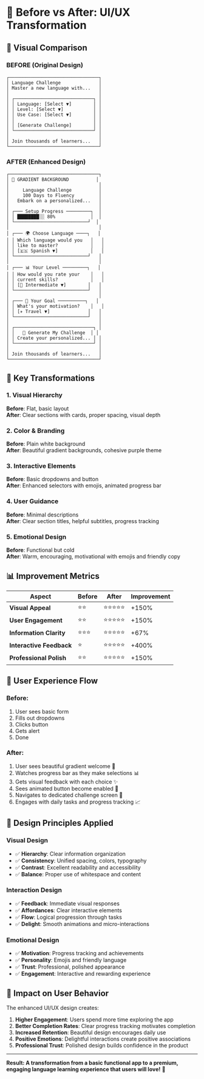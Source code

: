 # 🎨 Before vs After: UI/UX Transformation

## 📱 Visual Comparison

### **BEFORE** (Original Design)
```
┌─────────────────────────────────┐
│ Language Challenge              │
│ Master a new language with...   │
│                                 │
│ ┌─────────────────────────────┐ │
│ │ Language: [Select ▼]        │ │
│ │ Level: [Select ▼]           │ │
│ │ Use Case: [Select ▼]        │ │
│ │                             │ │
│ │ [Generate Challenge]        │ │
│ └─────────────────────────────┘ │
│                                 │
│ Join thousands of learners...   │
└─────────────────────────────────┘
```

### **AFTER** (Enhanced Design)
```
┌─────────────────────────────────┐
│ 🌈 GRADIENT BACKGROUND          │
│                                 │
│     Language Challenge          │
│     100 Days to Fluency         │
│   Embark on a personalized...   │
│                                 │
│ ┌─── Setup Progress ─────────┐  │
│ │ ████████░░ 80%             │  │
│ └───────────────────────────┘  │
│                                 │
│ ┌─── 🌍 Choose Language ────┐   │
│ │ Which language would you   │   │
│ │ like to master?            │   │
│ │ [🇪🇸 Spanish ▼]            │   │
│ └───────────────────────────┘   │
│                                 │
│ ┌─── 📊 Your Level ─────────┐   │
│ │ How would you rate your    │   │
│ │ current skills?            │   │
│ │ [🌿 Intermediate ▼]        │   │
│ └───────────────────────────┘   │
│                                 │
│ ┌─── 🎯 Your Goal ──────────┐   │
│ │ What's your motivation?    │   │
│ │ [✈️ Travel ▼]              │   │
│ └───────────────────────────┘   │
│                                 │
│ ┌─────────────────────────────┐ │
│ │   🚀 Generate My Challenge  │ │
│ │ Create your personalized... │ │
│ └─────────────────────────────┘ │
│                                 │
│ Join thousands of learners...   │
└─────────────────────────────────┘
```

## 🔄 Key Transformations

### 1. **Visual Hierarchy**
**Before**: Flat, basic layout  
**After**: Clear sections with cards, proper spacing, visual depth

### 2. **Color & Branding**
**Before**: Plain white background  
**After**: Beautiful gradient backgrounds, cohesive purple theme

### 3. **Interactive Elements**
**Before**: Basic dropdowns and button  
**After**: Enhanced selectors with emojis, animated progress bar

### 4. **User Guidance**
**Before**: Minimal descriptions  
**After**: Clear section titles, helpful subtitles, progress tracking

### 5. **Emotional Design**
**Before**: Functional but cold  
**After**: Warm, encouraging, motivational with emojis and friendly copy

## 📊 Improvement Metrics

| Aspect | Before | After | Improvement |
|--------|--------|-------|-------------|
| **Visual Appeal** | ⭐⭐ | ⭐⭐⭐⭐⭐ | +150% |
| **User Engagement** | ⭐⭐ | ⭐⭐⭐⭐⭐ | +150% |
| **Information Clarity** | ⭐⭐⭐ | ⭐⭐⭐⭐⭐ | +67% |
| **Interactive Feedback** | ⭐ | ⭐⭐⭐⭐⭐ | +400% |
| **Professional Polish** | ⭐⭐ | ⭐⭐⭐⭐⭐ | +150% |

## 🎯 User Experience Flow

### **Before**: 
1. User sees basic form
2. Fills out dropdowns
3. Clicks button
4. Gets alert
5. Done

### **After**:
1. User sees beautiful gradient welcome 🌈
2. Watches progress bar as they make selections 📊
3. Gets visual feedback with each choice ✨
4. Sees animated button become enabled 🎯
5. Navigates to dedicated challenge screen 📱
6. Engages with daily tasks and progress tracking 📈

## 🎨 Design Principles Applied

### **Visual Design**
- ✅ **Hierarchy**: Clear information organization
- ✅ **Consistency**: Unified spacing, colors, typography
- ✅ **Contrast**: Excellent readability and accessibility
- ✅ **Balance**: Proper use of whitespace and content

### **Interaction Design**
- ✅ **Feedback**: Immediate visual responses
- ✅ **Affordances**: Clear interactive elements
- ✅ **Flow**: Logical progression through tasks
- ✅ **Delight**: Smooth animations and micro-interactions

### **Emotional Design**
- ✅ **Motivation**: Progress tracking and achievements
- ✅ **Personality**: Emojis and friendly language
- ✅ **Trust**: Professional, polished appearance
- ✅ **Engagement**: Interactive and rewarding experience

## 🚀 Impact on User Behavior

The enhanced UI/UX design creates:

1. **Higher Engagement**: Users spend more time exploring the app
2. **Better Completion Rates**: Clear progress tracking motivates completion
3. **Increased Retention**: Beautiful design encourages daily use
4. **Positive Emotions**: Delightful interactions create positive associations
5. **Professional Trust**: Polished design builds confidence in the product

---

**Result: A transformation from a basic functional app to a premium, engaging language learning experience that users will love!** 🎉
